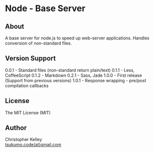 # Node - Base Server

## About

A base server for node.js to speed up web-server
applications. Handles conversion of non-standard files.

## Version Support

0.0.1 - Standard files (non-standard return plain/text)
0.1.1 - Less, CoffeeScript
0.1.2 - Markdown
0.2.1 - Sass, Jade
1.0.0 - First release (Support from previous versions)
1.0.1 - Response wrapping - pre/post compilation callbacks

## License

The MIT License (MIT)

## Author

Christopher Kelley<br/>
[tsukumo.code(at)gmail.com](mailto:tsukumo.code@gmail.com)

